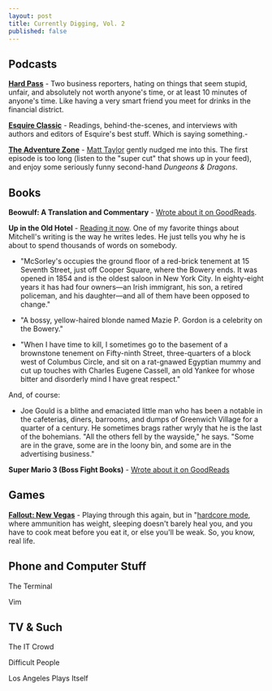```yaml
---
layout: post
title: Currently Digging, Vol. 2
published: false
---
```


## Podcasts

**[Hard Pass](http://acast.com/hardpass)** - Two business reporters, hating on things that seem stupid, unfair, and absolutely not worth anyone's time, or at least 10 minutes of anyone's time. Like having a very smart friend you meet for drinks in the financial district.

**[Esquire Classic](http://classic.esquire.com)** - Readings, behind-the-scenes, and interviews with authors and editors of Esquire's best stuff. Which is saying something.- 

**[The Adventure Zone](http://adventurezone.libsyn.com/podcast)** - [Matt Taylor](http://insertartisthere.tumblr.com) gently nudged me into this. The first episode is too long (listen to the "super cut" that shows up in your feed), and enjoy some seriously funny second-hand _Dungeons & Dragons_.

## Books

**Beowulf: A Translation and Commentary** - [Wrote about it on GoodReads](http://www.goodreads.com/review/show/1747743112?book_show_action=false&from_review_page=1).

**Up in the Old Hotel** - [Reading it now](https://www.goodreads.com/book/show/210783.Up_in_the_Old_Hotel). One of my favorite things about Mitchell's writing is the way he writes ledes. He just tells you why he is about to spend thousands of words on somebody.

+ "McSorley's occupies the ground floor of a red-brick tenement at 15 Seventh Street, just off Cooper Square, where the Bowery ends. It was opened in 1854 and is the oldest saloon in New York City. In eighty-eight years it has had four owners―an Irish immigrant, his son, a retired policeman, and his daughter―and all of them have been opposed to change."

+ "A bossy, yellow-haired blonde named Mazie P. Gordon is a celebrity on the Bowery."

+ "When I have time to kill, I sometimes go to the basement of a brownstone tenement on Fifty-ninth Street, three-quarters of a block west of Columbus Circle, and sit on a rat-gnawed Egyptian mummy and cut up touches with Charles Eugene Cassell, an old Yankee for whose bitter and disorderly mind I have great respect."

And, of course:

+ Joe Gould is a blithe and emaciated little man who has been a notable in the cafeterias, diners, barrooms, and dumps of Greenwich Village for a quarter of a century. He sometimes brags rather wryly that he is the last of the bohemians. "All the others fell by the wayside," he says. "Some are in the grave, some are in the loony bin, and some are in the advertising business."
 

**Super Mario 3 (Boss Fight Books)** - [Wrote about it on GoodReads](https://www.goodreads.com/review/show/1749096627?book_show_action=false&from_review_page=1)

## Games

**[Fallout: New Vegas](https://en.wikipedia.org/wiki/Fallout:_New_Vegas)** - Playing through this again, but in "[hardcore mode](http://fallout.wikia.com/wiki/Hardcore_mode), where ammunition has weight, sleeping doesn't barely heal you, and you have to cook meat before you eat it, or else you'll be weak. So, you know, real life. 

## Phone and Computer Stuff

The Terminal

Vim


## TV & Such

The IT Crowd

Difficult People

Los Angeles Plays Itself
